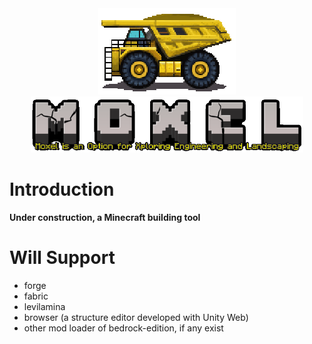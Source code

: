 <div align="center">
    <div>
      <img src="docs/assets/logo5@3x.png"
            alt="logo" 
            style="width: 220px; image-rendering: pixelated;"
        />
    </div>
    <div>
        <img src="docs/assets/title.png"
            alt="logo" 
            style="height: 90px;"
        />
    </div>
</div>

# Introduction

#### Under construction, a Minecraft building tool

# Will Support

- forge
- fabric
- levilamina
- browser (a structure editor developed with Unity Web)
- other mod loader of bedrock-edition, if any exist
